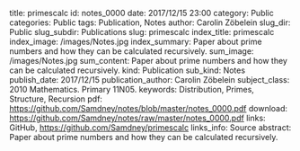 title:      		primescalc
id:                 notes_0000
date:       		2017/12/15 23:00
category:		    Public
categories:		    Public
tags:       		Publication, Notes
author:     		Carolin Zöbelein
slug_dir:           Public
slug_subdir:        Publications
slug:               primescalc
index_title:		primescalc
index_image:        /images/Notes.jpg
index_summary:      Paper about prime numbers and how they can be calculated recursively.
sum_image:			/images/Notes.jpg
sum_content:		Paper about prime numbers and how they can be calculated recursively.
kind:               Publication
sub_kind:           Notes
publish_date:       2017/12/15
publication_author: Carolin Zöbelein
subject_class:      2010 Mathematics. Primary 11N05.
keywords:           Distribution, Primes, Structure, Recursion
pdf:                https://github.com/Samdney/notes/blob/master/notes_0000.pdf
download:           https://github.com/Samdney/notes/raw/master/notes_0000.pdf
links:              GitHub, https://github.com/Samdney/primescalc
links_info:         Source
abstract:           Paper about prime numbers and how they can be calculated recursively.

